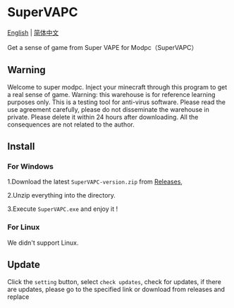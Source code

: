 # SuperVAPC
[English](https://github.com/Chengzi600/SuperVAPC/blob/main/README.md) | [简体中文](https://github.com/Chengzi600/SuperVAPC/blob/main/README_zh-cn.md)

Get a sense of game from Super VAPE for Modpc（SuperVAPC）

## Warning
Welcome to super modpc. Inject your minecraft through this program to get a real sense of game.
Warning: this warehouse is for reference learning purposes only. This is a testing tool for anti-virus software. Please read the use agreement carefully, please do not disseminate the warehouse in private. Please delete it within 24 hours after downloading. All the consequences are not related to the author.

## Install
### For Windows
1.Download the latest ```SuperVAPC-version.zip``` from [Releases](https://github.com/Chengzi600/SuperVAPC/releases),

2.Unzip everything into the directory.

3.Execute ```SuperVAPC.exe``` and enjoy it !

### For Linux
We didn't support Linux.

## Update
Click the ```setting``` button, select ```check updates```, check for updates, if there are updates, please go to the specified link or download from releases and replace
